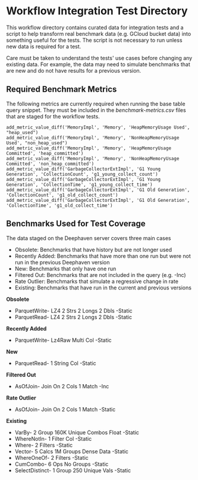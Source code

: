 # Workflow Integration Test Directory

This workflow directory contains curated data for integration tests and a script to help
transform real benchmark data (e.g. GCloud bucket data) into something useful for the
tests.  The script is not necessary to run unless new data is required for a test.

Care must be taken to understand the tests' use cases before changing any existing data.
For example, the data may need to simulate benchmarks that are new and do not have results
for a previous version.


## Required Benchmark Metrics
The following metrics are currently required when running the base table query snippet. They 
must be included in the _benchmark-metrics.csv_ files that are staged for the workflow tests.

```
add_metric_value_diff('MemoryImpl', 'Memory', 'HeapMemoryUsage Used', "heap_used")
add_metric_value_diff('MemoryImpl', 'Memory', 'NonHeapMemoryUsage Used', "non_heap_used")
add_metric_value_diff('MemoryImpl', 'Memory', 'HeapMemoryUsage Committed', 'heap_committed')
add_metric_value_diff('MemoryImpl', 'Memory', 'NonHeapMemoryUsage Committed', 'non_heap_committed')
add_metric_value_diff('GarbageCollectorExtImpl', 'G1 Young Generation', 'CollectionCount', 'g1_young_collect_count')
add_metric_value_diff('GarbageCollectorExtImpl', 'G1 Young Generation', 'CollectionTime', 'g1_young_collect_time')
add_metric_value_diff('GarbageCollectorExtImpl', 'G1 Old Generation', 'CollectionCount', 'g1_old_collect_count')
add_metric_value_diff('GarbageCollectorExtImpl', 'G1 Old Generation', 'CollectionTime', 'g1_old_collect_time')
```

## Benchmarks Used for Test Coverage
The data staged on the Deephaven server covers three main cases
- Obsolete: Benchmarks that have history but are not longer used
- Recently Added: Benchmarks that have more than one run but were not run in the previous Deephaven version
- New: Benchmarks that only have one run
- Filtered Out: Benchmarks that are not included in the query (e.g. -Inc)
- Rate Outlier: Benchmarks that simulate a regressive change in rate
- Existing: Benchmarks that have run in the current and previous versions

**Obsolete**                                    
- ParquetWrite- LZ4 2 Strs 2 Longs 2 Dbls -Static
- ParquetRead- LZ4 2 Strs 2 Longs 2 Dbls -Static

**Recently Added**
- ParquetWrite- Lz4Raw Multi Col -Static

**New**
- ParquetRead- 1 String Col -Static

**Filtered Out**
- AsOfJoin- Join On 2 Cols 1 Match -Inc

**Rate Outlier**
- AsOfJoin- Join On 2 Cols 1 Match -Static

**Existing**
- VarBy- 2 Group 160K Unique Combos Float -Static
- WhereNotIn- 1 Filter Col -Static
- Where- 2 Filters -Static
- Vector- 5 Calcs 1M Groups Dense Data -Static
- WhereOneOf- 2 Filters -Static
- CumCombo- 6 Ops No Groups -Static
- SelectDistinct- 1 Group 250 Unique Vals -Static

